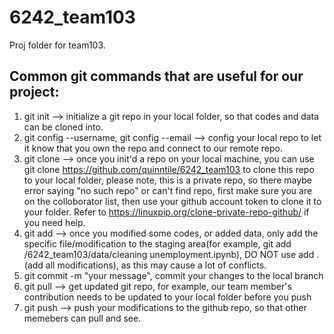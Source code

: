 # 6242_team103
Proj folder for team103. 
## Common git commands that are useful for our project:
1) git init --> initialize a git repo in your local folder, so that codes and data can be cloned into.
2) git config --username, git config --email --> config your local repo to let it know that you own the repo and connect to our remote repo.
3) git clone --> once you init'd a repo on your local machine, you can use git clone https://github.com/quinntile/6242_team103 to clone this repo to your local folder,                   please note, this is a private repo, so there maybe error saying "no such repo" or can't find repo, first make sure you are on the colloborator list,                      then use your github account token to clone it to your folder. Refer to https://linuxpip.org/clone-private-repo-github/ if you need help.
4) git add --> once you modified some codes, or added data, only add the specific file/modification to the staging area(for example, git add /6242_team103/data/cleaning unemployment.ipynb), DO NOT use add . (add all modifications), as this may cause a lot of conflicts.
5) git commit -m "your message", commit your changes to the local branch
6) git pull --> get updated git repo, for example, our team member's contribution needs to be updated to your local folder before you push
7) git push --> push your modifications to the github repo, so that other memebers can pull and see.
